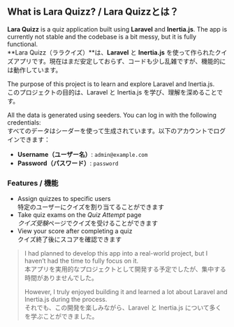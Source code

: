 ## What is Lara Quizz? / Lara Quizzとは？

**Lara Quizz** is a quiz application built using **Laravel** and **Inertia.js**. The app is currently not stable and the codebase is a bit messy, but it is fully functional.  
**Lara Quizz（ララクイズ）**は、**Laravel** と **Inertia.js** を使って作られたクイズアプリです。現在はまだ安定しておらず、コードも少し乱雑ですが、機能的には動作しています。

The purpose of this project is to learn and explore Laravel and Inertia.js.  
このプロジェクトの目的は、Laravel と Inertia.js を学び、理解を深めることです。

All the data is generated using seeders. You can log in with the following credentials:  
すべてのデータはシーダーを使って生成されています。以下のアカウントでログインできます：

- **Username（ユーザー名）**: `admin@example.com`  
- **Password（パスワード）**: `password`

### Features / 機能

- Assign quizzes to specific users  
  特定のユーザーにクイズを割り当てることができます
- Take quiz exams on the *Quiz Attempt* page  
  *クイズ受験*ページでクイズを受けることができます
- View your score after completing a quiz  
  クイズ終了後にスコアを確認できます

> I had planned to develop this app into a real-world project, but I haven’t had the time to fully focus on it.  
> 本アプリを実用的なプロジェクトとして開発する予定でしたが、集中する時間がありませんでした。  
>
> However, I truly enjoyed building it and learned a lot about Laravel and Inertia.js during the process.  
> それでも、この開発を楽しみながら、Laravel と Inertia.js について多くを学ぶことができました。
